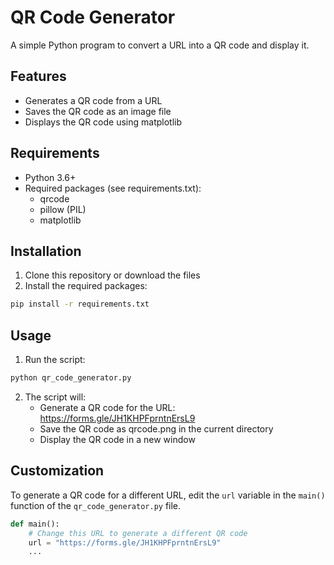 # QR Code Generator

A simple Python program to convert a URL into a QR code and display it.

## Features

- Generates a QR code from a URL
- Saves the QR code as an image file
- Displays the QR code using matplotlib

## Requirements

- Python 3.6+
- Required packages (see requirements.txt):
  - qrcode
  - pillow (PIL)
  - matplotlib

## Installation

1. Clone this repository or download the files
2. Install the required packages:

```bash
pip install -r requirements.txt
```

## Usage

1. Run the script:

```bash
python qr_code_generator.py
```

2. The script will:
   - Generate a QR code for the URL: https://forms.gle/JH1KHPFprntnErsL9
   - Save the QR code as qrcode.png in the current directory
   - Display the QR code in a new window

## Customization

To generate a QR code for a different URL, edit the `url` variable in the `main()` function of the `qr_code_generator.py` file.

```python
def main():
    # Change this URL to generate a different QR code
    url = "https://forms.gle/JH1KHPFprntnErsL9"
    ...
``` 